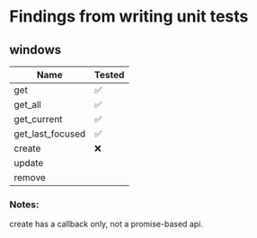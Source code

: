 # Findings from writing unit tests

## windows

| Name             | Tested |
| ---------------- | ------ |
| get              | ✅     |
| get_all          | ✅     |
| get_current      | ✅     |
| get_last_focused | ✅     |
| create           | ❌     |
| update           |        |
| remove           |        |

### Notes:

create has a callback only, not a promise-based api.
